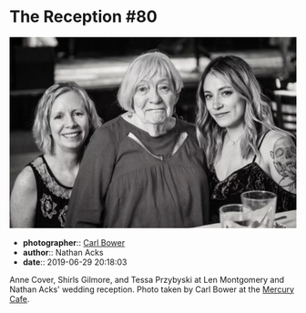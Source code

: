 # The Reception \#80

![Anne Cover, Shirls Gilmore, and Tessa Przybyski](assets/2019-06-29-set-3-the-reception-80.webp)

* **photographer**:: [Carl Bower](https://carlbowerphotos.com)  
* **author**:: Nathan Acks  
* **date**:: 2019-06-29 20:18:03

Anne Cover, Shirls Gilmore, and Tessa Przybyski at Len Montgomery and Nathan Acks' wedding reception. Photo taken by Carl Bower at the [Mercury Cafe](http://mercurycafe.com).
